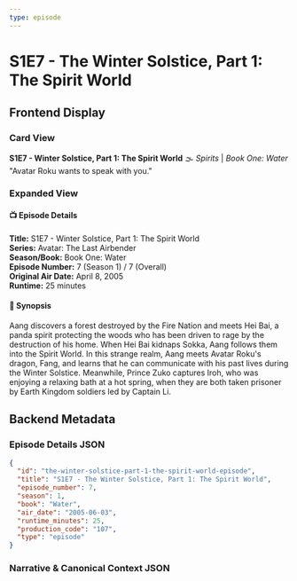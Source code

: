```yaml
---
type: episode
---
```


# S1E7 - The Winter Solstice, Part 1: The Spirit World

## Frontend Display

### Card View

**S1E7 - Winter Solstice, Part 1: The Spirit World** 🌫️
*Spirits* | *Book One: Water*
"Avatar Roku wants to speak with you."

### Expanded View

#### 📺 Episode Details

**Title:** S1E7 - Winter Solstice, Part 1: The Spirit World  
**Series:** Avatar: The Last Airbender  
**Season/Book:** Book One: Water  
**Episode Number:** 7 (Season 1) / 7 (Overall)  
**Original Air Date:** April 8, 2005  
**Runtime:** 25 minutes  

#### 📝 Synopsis

Aang discovers a forest destroyed by the Fire Nation and meets Hei Bai, a panda spirit protecting the woods who has been driven to rage by the destruction of his home. When Hei Bai kidnaps Sokka, Aang follows them into the Spirit World. In this strange realm, Aang meets Avatar Roku's dragon, Fang, and learns that he can communicate with his past lives during the Winter Solstice. Meanwhile, Prince Zuko captures Iroh, who was enjoying a relaxing bath at a hot spring, when they are both taken prisoner by Earth Kingdom soldiers led by Captain Li.

## Backend Metadata

### Episode Details JSON

```json
{
  "id": "the-winter-solstice-part-1-the-spirit-world-episode",
  "title": "S1E7 - The Winter Solstice, Part 1: The Spirit World",
  "episode_number": 7,
  "season": 1,
  "book": "Water",
  "air_date": "2005-06-03",
  "runtime_minutes": 25,
  "production_code": "107",
  "type": "episode"
}
```

### Narrative & Canonical Context JSON

```
